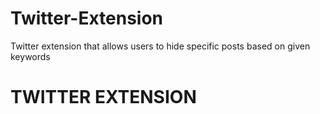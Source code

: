 # Twitter-Extension
Twitter extension that allows users to hide specific posts based on given keywords
<h1>TWITTER EXTENSION</h1>
